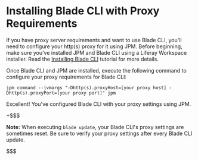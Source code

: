 # Installing Blade CLI with Proxy Requirements [](id=setting-blade-cli-proxy-requirments)

If you have proxy server requirements and want to use Blade CLI, you'll need to
configure your http(s) proxy for it using JPM. Before beginning, make sure
you've installed JPM and Blade CLI using a Liferay Workspace installer. Read the
[Installing Blade CLI](/develop/tutorials/-/knowledge_base/7-0/installing-blade-cli)
tutorial for more details.

Once Blade CLI and JPM are installed, execute the following command to configure
your proxy requirements for Blade CLI:

    jpm command --jvmargs "-Dhttp(s).proxyHost=[your proxy host] -Dhttp(s).proxyPort=[your proxy port]" jpm

Excellent! You've configured Blade CLI with your proxy settings using JPM.

+$$$

**Note:** When executing `blade update`, your Blade CLI's proxy settings are
sometimes reset. Be sure to verify your proxy settings after every Blade CLI
update.

$$$